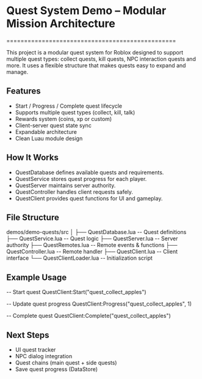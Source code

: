 # Quest System Demo – Modular Mission Architecture
================================================

This project is a modular quest system for Roblox designed to support multiple quest types:
collect quests, kill quests, NPC interaction quests and more. It uses a flexible structure
that makes quests easy to expand and manage.

Features
--------
- Start / Progress / Complete quest lifecycle
- Supports multiple quest types (collect, kill, talk)
- Rewards system (coins, xp or custom)
- Client-server quest state sync
- Expandable architecture
- Clean Luau module design

How It Works
------------
- QuestDatabase defines available quests and requirements.
- QuestService stores quest progress for each player.
- QuestServer maintains server authority.
- QuestController handles client requests safely.
- QuestClient provides quest functions for UI and gameplay.

File Structure
--------------
demos/demo-quests/src
│
├── QuestDatabase.lua        -- Quest definitions
├── QuestService.lua         -- Quest logic
├── QuestServer.lua          -- Server authority
├── QuestRemotes.lua         -- Remote events & functions
├── QuestController.lua      -- Remote handler
├── QuestClient.lua          -- Client interface
└── QuestClientLoader.lua    -- Initialization script

Example Usage
-------------
-- Start quest
QuestClient:Start("quest_collect_apples")

-- Update quest progress
QuestClient:Progress("quest_collect_apples", 1)

-- Complete quest
QuestClient:Complete("quest_collect_apples")

Next Steps
----------
- UI quest tracker
- NPC dialog integration
- Quest chains (main quest + side quests)
- Save quest progress (DataStore)
